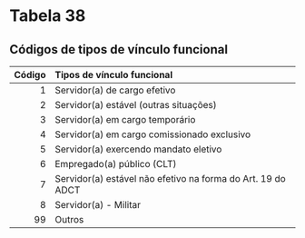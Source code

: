 # Tabela 38
## Códigos de tipos de vínculo funcional

 | Código | Tipos de vínculo funcional                                  |
 | -----: | :---------------------------------------------------------- |
 | 1      | Servidor(a) de cargo efetivo                                |
 | 2      | Servidor(a) estável (outras situações)                      |
 | 3      | Servidor(a) em cargo temporário                             |
 | 4      | Servidor(a) em cargo comissionado exclusivo                 |
 | 5      | Servidor(a) exercendo mandato eletivo                       |
 | 6      | Empregado(a) público (CLT)                                  |
 | 7      | Servidor(a) estável não efetivo na forma do Art. 19 do ADCT |
 | 8      | Servidor(a) - Militar                                       |
 | 99     | Outros                                                      |
